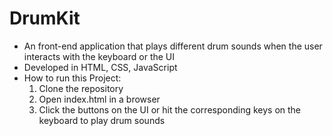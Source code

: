 # DrumKit

* An front-end application that plays different drum sounds when the user interacts with the keyboard or the UI
* Developed in HTML, CSS, JavaScript
* How to run this Project:
  1. Clone the repository
  2. Open index.html in a browser
  3. Click the buttons on the UI or hit the corresponding keys on the keyboard to play drum sounds
